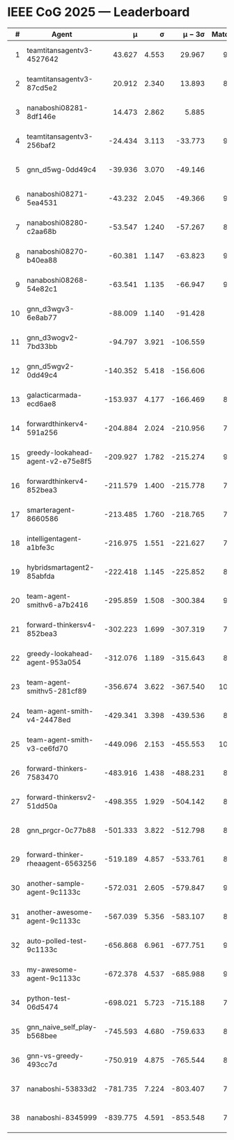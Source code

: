# IEEE CoG 2025 — Leaderboard

| # | Agent | μ | σ | μ − 3σ | Matches | Updated |
|---:|---|---:|---:|---:|---:|---|
| 1 | teamtitansagentv3-4527642 | 43.627 | 4.553 | 29.967 | 9616 | 2025-08-31 03:55 |
| 2 | teamtitansagentv3-87cd5e2 | 20.912 | 2.340 | 13.893 | 8698 | 2025-08-31 03:55 |
| 3 | nanaboshi08281-8df146e | 14.473 | 2.862 | 5.885 | 376 | 2025-08-31 03:55 |
| 4 | teamtitansagentv3-256baf2 | -24.434 | 3.113 | -33.773 | 9514 | 2025-08-31 03:55 |
| 5 | gnn_d5wg-0dd49c4 | -39.936 | 3.070 | -49.146 | 200 | 2025-08-31 03:55 |
| 6 | nanaboshi08271-5ea4531 | -43.232 | 2.045 | -49.366 | 9438 | 2025-08-31 03:55 |
| 7 | nanaboshi08280-c2aa68b | -53.547 | 1.240 | -57.267 | 8798 | 2025-08-31 03:55 |
| 8 | nanaboshi08270-b40ea88 | -60.381 | 1.147 | -63.823 | 9400 | 2025-08-31 03:55 |
| 9 | nanaboshi08268-54e82c1 | -63.541 | 1.135 | -66.947 | 9160 | 2025-08-31 03:55 |
| 10 | gnn_d3wgv3-6e8ab77 | -88.009 | 1.140 | -91.428 | 258 | 2025-08-31 03:55 |
| 11 | gnn_d3wogv2-7bd33bb | -94.797 | 3.921 | -106.559 | 414 | 2025-08-31 03:55 |
| 12 | gnn_d5wgv2-0dd49c4 | -140.352 | 5.418 | -156.606 | 306 | 2025-08-31 03:55 |
| 13 | galacticarmada-ecd6ae8 | -153.937 | 4.177 | -166.469 | 8780 | 2025-08-31 03:55 |
| 14 | forwardthinkerv4-591a256 | -204.884 | 2.024 | -210.956 | 7808 | 2025-08-31 03:55 |
| 15 | greedy-lookahead-agent-v2-e75e8f5 | -209.927 | 1.782 | -215.274 | 9580 | 2025-08-31 03:55 |
| 16 | forwardthinkerv4-852bea3 | -211.579 | 1.400 | -215.778 | 7599 | 2025-08-31 03:55 |
| 17 | smarteragent-8660586 | -213.485 | 1.760 | -218.765 | 7693 | 2025-08-31 03:55 |
| 18 | intelligentagent-a1bfe3c | -216.975 | 1.551 | -221.627 | 7761 | 2025-08-31 03:55 |
| 19 | hybridsmartagent2-85abfda | -222.418 | 1.145 | -225.852 | 8078 | 2025-08-31 03:55 |
| 20 | team-agent-smithv6-a7b2416 | -295.859 | 1.508 | -300.384 | 9800 | 2025-08-31 03:55 |
| 21 | forward-thinkersv4-852bea3 | -302.223 | 1.699 | -307.319 | 7515 | 2025-08-31 03:55 |
| 22 | greedy-lookahead-agent-953a054 | -312.076 | 1.189 | -315.643 | 8588 | 2025-08-31 03:55 |
| 23 | team-agent-smithv5-281cf89 | -356.674 | 3.622 | -367.540 | 10060 | 2025-08-31 03:55 |
| 24 | team-agent-smith-v4-24478ed | -429.341 | 3.398 | -439.536 | 8718 | 2025-08-31 03:55 |
| 25 | team-agent-smith-v3-ce6fd70 | -449.096 | 2.153 | -455.553 | 10398 | 2025-08-31 03:55 |
| 26 | forward-thinkers-7583470 | -483.916 | 1.438 | -488.231 | 8820 | 2025-08-31 03:55 |
| 27 | forward-thinkersv2-51dd50a | -498.355 | 1.929 | -504.142 | 8476 | 2025-08-31 03:55 |
| 28 | gnn_prgcr-0c77b88 | -501.333 | 3.822 | -512.798 | 8550 | 2025-08-31 03:55 |
| 29 | forward-thinker-rheaagent-6563256 | -519.189 | 4.857 | -533.761 | 8084 | 2025-08-31 03:55 |
| 30 | another-sample-agent-9c1133c | -572.031 | 2.605 | -579.847 | 9280 | 2025-08-31 03:55 |
| 31 | another-awesome-agent-9c1133c | -567.039 | 5.356 | -583.107 | 8800 | 2025-08-31 03:55 |
| 32 | auto-polled-test-9c1133c | -656.868 | 6.961 | -677.751 | 9320 | 2025-08-31 03:55 |
| 33 | my-awesome-agent-9c1133c | -672.378 | 4.537 | -685.988 | 9180 | 2025-08-31 03:55 |
| 34 | python-test-06d5474 | -698.021 | 5.723 | -715.188 | 7840 | 2025-08-31 03:55 |
| 35 | gnn_naive_self_play-b568bee | -745.593 | 4.680 | -759.633 | 8060 | 2025-08-31 03:55 |
| 36 | gnn-vs-greedy-493cc7d | -750.919 | 4.875 | -765.544 | 8180 | 2025-08-31 03:55 |
| 37 | nanaboshi-53833d2 | -781.735 | 7.224 | -803.407 | 7200 | 2025-08-31 03:55 |
| 38 | nanaboshi-8345999 | -839.775 | 4.591 | -853.548 | 7870 | 2025-08-31 03:55 |
